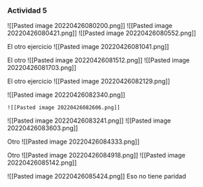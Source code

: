 ### Actividad 5
![[Pasted image 20220426080200.png]]
![[Pasted image 20220426080421.png]]
![[Pasted image 20220426080552.png]]



El otro ejercicio 
![[Pasted image 20220426081041.png]]



El otro 
![[Pasted image 20220426081512.png]]
![[Pasted image 20220426081703.png]]




El otro ejercicio
![[Pasted image 20220426082129.png]]

![[Pasted image 20220426082340.png]]

	![[Pasted image 20220426082606.png]]

![[Pasted image 20220426083241.png]]
![[Pasted image 20220426083603.png]]







Otro 
![[Pasted image 20220426084333.png]]






Otro
![[Pasted image 20220426084918.png]]
![[Pasted image 20220426085142.png]]

![[Pasted image 20220426085424.png]]
Eso no tiene paridad












